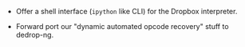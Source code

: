 * Offer a shell interface (`ipython` like CLI) for the Dropbox interpreter.

* Forward port our "dynamic automated opcode recovery" stuff to dedrop-ng.
